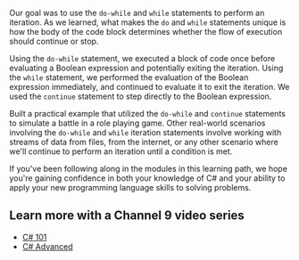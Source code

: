 Our goal was to use the `do-while` and `while` statements to perform an iteration.  As we learned, what makes the `do` and `while` statements unique is how the body of the code block determines whether the flow of execution should continue or stop.

Using the `do-while` statement, we executed a block of code once before evaluating a Boolean expression and potentially exiting the iteration.  Using the `while` statement, we performed the evaluation of the Boolean expression immediately, and continued to evaluate it to exit the iteration.  We used the `continue` statement to step directly to the Boolean expression.

Built a practical example that utilized the `do-while` and `continue` statements to simulate a battle in a role playing game.  Other real-world scenarios involving the `do-while` and `while` iteration statements involve working with streams of data from files, from the internet, or any other scenario where we'll continue to perform an iteration until a condition is met.

If you've been following along in the modules in this learning path, we hope you're gaining confidence in both your knowledge of C# and your ability to apply your new programming language skills to solving problems.

## Learn more with a Channel 9 video series

- [C# 101](https://channel9.msdn.com/Series/CSharp-101/?WT.mc_id=Educationalcsharp-c9-scottha&azure-portal=true)
- [C# Advanced](https://channel9.msdn.com/Series/C-Advanced/?&WT.mc_id=EducationalAdvancedCsharp-c9-niner&azure-portal=true)
